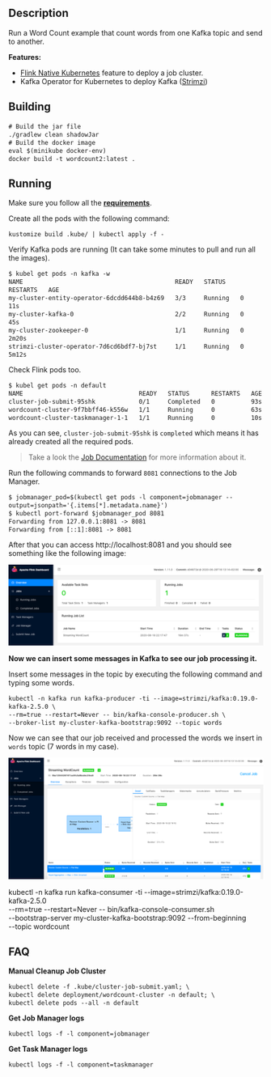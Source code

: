 ## Description

Run a Word Count example that count words from one Kafka topic and send to another.

**Features:**
* [Flink Native Kubernetes](https://ci.apache.org/projects/flink/flink-docs-stable/ops/deployment/native_kubernetes.html)
feature to deploy a job cluster. 
* Kafka Operator for Kubernetes to deploy Kafka
([Strimzi](https://github.com/strimzi/strimzi-kafka-operator))

## Building

```shell
# Build the jar file
./gradlew clean shadowJar
# Build the docker image
eval $(minikube docker-env)
docker build -t wordcount2:latest .
```

## Running

Make sure you follow all the **[requirements](../../../README.md)**.

Create all the pods with the following command:

```shell
kustomize build .kube/ | kubectl apply -f -
```

Verify Kafka pods are running (It can take some minutes to pull and run all the images).

```shell
$ kubel get pods -n kafka -w
NAME                                          READY   STATUS    RESTARTS   AGE
my-cluster-entity-operator-6dcdd644b8-b4z69   3/3     Running   0          11s
my-cluster-kafka-0                            2/2     Running   0          45s
my-cluster-zookeeper-0                        1/1     Running   0          2m20s
strimzi-cluster-operator-7d6cd6bdf7-bj7st     1/1     Running   0          5m12s
```

Check Flink pods too.

```shell
$ kubel get pods -n default
NAME                                READY   STATUS      RESTARTS   AGE
cluster-job-submit-95shk            0/1     Completed   0          93s
wordcount-cluster-9f7bbff46-k556w   1/1     Running     0          63s
wordcount-cluster-taskmanager-1-1   1/1     Running     0          10s
```

As you can see, `cluster-job-submit-95shk` is `completed` which means it has already
created all the required pods.
> Take a look the
[Job Documentation](https://kubernetes.io/docs/concepts/workloads/controllers/job/)
for more information about it.

Run the following commands to forward `8081` connections to the Job Manager.

```shell
$ jobmanager_pod=$(kubectl get pods -l component=jobmanager --output=jsonpath='{.items[*].metadata.name}')
$ kubectl port-forward $jobmanager_pod 8081
Forwarding from 127.0.0.1:8081 -> 8081
Forwarding from [::1]:8081 -> 8081
```

After that you can access http://localhost:8081 and you should see something
like the following image:

![Flink UI](./images/flink-ui-1.png)

**Now we can insert some messages in Kafka to see our job processing it.**

Insert some messages in the topic by executing the following command and typing
some words.

```shell
kubectl -n kafka run kafka-producer -ti --image=strimzi/kafka:0.19.0-kafka-2.5.0 \
--rm=true --restart=Never -- bin/kafka-console-producer.sh \
--broker-list my-cluster-kafka-bootstrap:9092 --topic words
```

Now we can see that our job received and processed the words we insert in `words`
topic (7 words in my case).

![Flink Job UI](./images/flink-job-1.png)

kubectl -n kafka run kafka-consumer -ti --image=strimzi/kafka:0.19.0-kafka-2.5.0 \
--rm=true --restart=Never -- bin/kafka-console-consumer.sh \
--bootstrap-server my-cluster-kafka-bootstrap:9092 --from-beginning \
--topic wordcount

## FAQ

**Manual Cleanup Job Cluster**

```shell
kubectl delete -f .kube/cluster-job-submit.yaml; \
kubectl delete deployment/wordcount-cluster -n default; \
kubectl delete pods --all -n default
```

**Get Job Manager logs**

```shell
kubectl logs -f -l component=jobmanager
```

**Get Task Manager logs**

```shell
kubectl logs -f -l component=taskmanager
```
